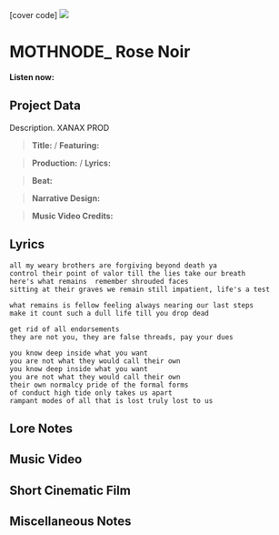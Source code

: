 [cover code] ![](57175019_319474918741616_8502199518755923887_n.jpg)

# MOTHNODE_ Rose Noir

**Listen now:** 

## Project Data

Description. XANAX PROD

> **Title:**  / **Featuring:** 

> **Production:**  / **Lyrics:** 

> **Beat:**

> **Narrative Design:**

> **Music Video Credits:**


## Lyrics

```
all my weary brothers are forgiving beyond death ya 
control their point of valor till the lies take our breath
here's what remains  remember shrouded faces 
sitting at their graves we remain still impatient, life's a test

what remains is fellow feeling always nearing our last steps
make it count such a dull life till you drop dead 

get rid of all endorsements
they are not you, they are false threads, pay your dues

you know deep inside what you want
you are not what they would call their own 
you know deep inside what you want
you are not what they would call their own 
their own normalcy pride of the formal forms 
of conduct high tide only takes us apart
rampant modes of all that is lost truly lost to us

```

## Lore Notes

## Music Video

## Short Cinematic Film

## Miscellaneous Notes
